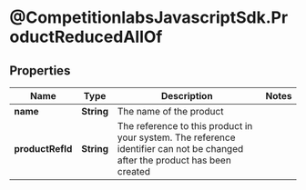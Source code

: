 # @CompetitionlabsJavascriptSdk.ProductReducedAllOf

## Properties

Name | Type | Description | Notes
------------ | ------------- | ------------- | -------------
**name** | **String** | The name of the product | 
**productRefId** | **String** | The reference to this product in your system. The reference identifier can not be changed after the product has been created | 


